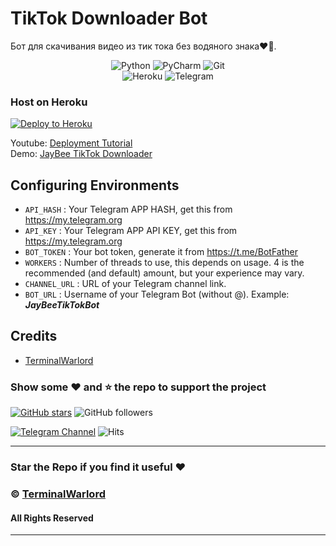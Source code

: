 

# TikTok Downloader Bot
Бот для скачивания видео из тик тока без водяного знака❤️🦋.
<div align="center">
<img alt="Python" src="https://img.shields.io/badge/python-%2314354C.svg?&style=for-the-badge&logo=python&logoColor=white"/>
<img alt="PyCharm" src="https://img.shields.io/badge/PyCharm-000000.svg?&style=for-the-badge&logo=PyCharm&logoColor=white"/>
<img alt="Git" src="https://img.shields.io/badge/git-%23F05033.svg?&style=for-the-badge&logo=git&logoColor=white"/>
</div>
<div align="center">
<img alt="Heroku" src="https://img.shields.io/badge/Heroku-purple?&style=for-the-badge&logoColor=white&logo=heroku"/>
<img alt="Telegram" src="https://img.shields.io/badge/Telegram-blue?&style=for-the-badge&logoColor=white&logo=telegram"/>
</div>
 


### Host on Heroku

<p><a href="https://heroku.com/deploy?template=https://github.com/TerminalWarlord/TikTok-Downloader-Bot/tree/master"><img src="https://www.herokucdn.com/deploy/button.svg" alt="Deploy to Heroku"/></a></p>

Youtube: [Deployment Tutorial](https://youtu.be/LOK3lfJ9ous)<br>
Demo: [JayBee TikTok Downloader](https://t.me/JayBeeTikTokBot)

## Configuring Environments
- `API_HASH` : Your Telegram APP HASH, get this from https://my.telegram.org
- `API_KEY` : Your Telegram APP API KEY, get this from https://my.telegram.org
- `BOT_TOKEN` : Your bot token, generate it from https://t.me/BotFather
- `WORKERS` : Number of threads to use, this depends on usage. 4 is the recommended (and default) amount, but your experience may vary.
- `CHANNEL_URL` : URL of your Telegram channel link.
- `BOT_URL` : Username of your Telegram Bot (without @). Example: **_JayBeeTikTokBot_**




## Credits
- [TerminalWarlord](https://github.com/TerminalWarlord)
### Show some :heart: and :star: the repo to support the project

[![GitHub stars](https://img.shields.io/github/stars/TerminalWarlord/Tiktok-Downloader-Bot.svg?style=social&label=Star)](https://github.com/TerminalWarlord/) ![GitHub followers](https://img.shields.io/github/followers/TerminalWarlord.svg?style=social&label=Follow)

[![Telegram Channel](https://img.shields.io/badge/Telegram-Channel-orange)](https://t.me/JayBeeBots)
![Hits](https://hits.seeyoufarm.com/api/count/incr/badge.svg?url=https://github.com/TerminalWarlord/TikTok-Downloader-Bot)

---
### Star the Repo if you find it useful :heart:
### © [TerminalWarlord](https://t.me/JayBeeBots)
#### All Rights Reserved
---
